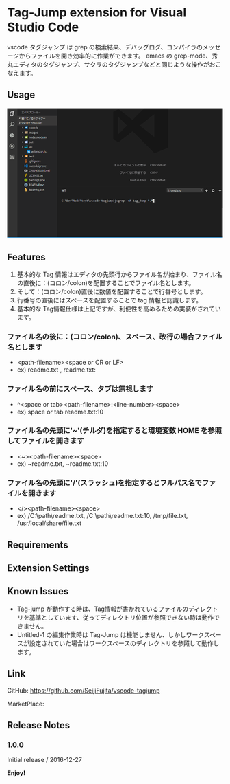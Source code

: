 
# Tag-Jump extension for Visual Studio Code 

vscode タグジャンプ は grep の検索結果、デバッグログ、コンパイラのメッセージからファイルを開き効率的に作業ができます。
emacs の grep-mode、秀丸エディタのタグジャンプ、サクラのタグジャンプなどと同じような操作がおこなえます。

## Usage

![Tag-Jump usage](https://raw.githubusercontent.com/SeijiFujita/vscode-tag-jump/master/images/tagjump_usage.gif)
<!-- ![Tag-Jump usage](images/tagjump_usage.gif) -->

## Features


1. 基本的な Tag 情報はエディタの先頭行からファイル名が始まり、ファイル名の直後に：(コロン/colon)を配置することでファイル名とします。
1. そして：(コロン/colon)直後に数値を配置することで行番号とします。
1. 行番号の直後にはスペースを配置することで tag 情報と認識します。
1. 基本的な Tag情報仕様は上記ですが、利便性を高めるための実装がされています。

### ファイル名の後に：(コロン/colon)、スペース、改行の場合ファイル名とします
* \<path-filename\>\<space or CR or LF\>
* ex) readme.txt  , readme.txt: 

### ファイル名の前にスペース、タブは無視します
* ^\<space or tab\>\<path-filename\>:\<line-number\>\<space\>
* ex) space or tab readme.txt:10

### ファイル名の先頭に'~'(チルダ)を指定すると環境変数 HOME を参照してファイルを開きます
* \<~\>\<path-filename\>\<space\>
* ex) ~readme.txt, ~readme.txt:10 

### ファイル名の先頭に'/'(スラッシュ)を指定するとフルパス名でファイルを開きます
* \</\>\<path-filename\>\<space\>
* ex) /C:\path\readme.txt, /C:\path\readme.txt:10, /tmp/file.txt, /usr/local/share/file.txt 


## Requirements

## Extension Settings

## Known Issues

* Tag-jump が動作する時は、Tag情報が書かれているファイルのディレクトリを基準としています、従ってディレクトリ位置が参照できない時は動作できません。
* Untitled-1 の編集作業時は Tag-Jump は機能しません、しかしワークスペースが設定されていた場合はワークスペースのディレクトリを参照して動作します。

## Link

GitHub: https://github.com/SeijiFujita/vscode-tagjump

MarketPlace: 

## Release Notes


### 1.0.0

Initial release / 2016-12-27


**Enjoy!**